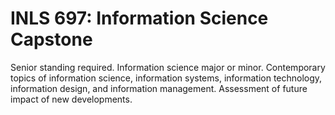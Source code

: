 # INLS 697: Information Science Capstone

Senior standing required. Information science major or minor. Contemporary topics of information science, information systems, information technology, information design, and information management. Assessment of future impact of new developments.